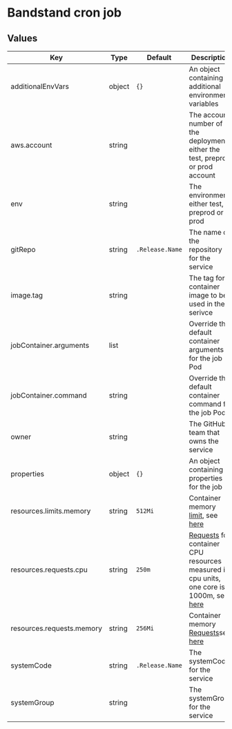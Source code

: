 # Bandstand cron job

## Values

| Key                       | Type   | Default        | Description                                                                                                                                                                                                                                                                                    |
|---------------------------|--------|----------------|------------------------------------------------------------------------------------------------------------------------------------------------------------------------------------------------------------------------------------------------------------------------------------------------|
| additionalEnvVars         | object | `{}`           | An object containing additional environment variables                                                                                                                                                                                                                                          |
| aws.account               | string |                | The account number of the deployment either the test, preprod or prod account                                                                                                                                                                                                                  |
| env                       | string |                | The environment, either test, preprod or prod                                                                                                                                                                                                                                                  |
| gitRepo                   | string | `.Release.Name`| The name of the repository for the service                                                                                                                                                                                                                                                     |
| image.tag                 | string |                | The tag for container image to be used in the serivce                                                                                                                                                                                                                                          |
| jobContainer.arguments    | list   |                | Override the default container arguments for the job Pod                                                                                                                                                                                                                                       |
| jobContainer.command      | string |                | Override the default container command for the job Pod                                                                                                                                                                                                                                         |
| owner                     | string |                | The GitHub team that owns the service                                                                                                                                                                                                                                                          |
| properties                | object | `{}`           | An object containing properties for the job                                                                                                                                                                                                                                                    |
| resources.limits.memory   | string | `512Mi`        | Container memory [limit](https://kubernetes.io/docs/concepts/configuration/manage-resources-containers/#requests-and-limits), see [here](https://kubernetes.io/docs/concepts/configuration/manage-resources-containers/#meaning-of-memory)                                                     |
| resources.requests.cpu    | string |  `250m`        | [Requests](https://kubernetes.io/docs/concepts/configuration/manage-resources-containers/#requests-and-limits) for container CPU resources measured in cpu units, one core is 1000m, see [here](https://kubernetes.io/docs/concepts/configuration/manage-resources-containers/#meaning-of-cpu) |
| resources.requests.memory | string | `256Mi`        | Container memory [Requests](https://kubernetes.io/docs/concepts/configuration/manage-resources-containers/#requests-and-limits)see [here](https://kubernetes.io/docs/concepts/configuration/manage-resources-containers/#meaning-of-memory)                                                    |
| systemCode                | string | `.Release.Name`| The systemCode for the service                                                                                                                                                                                                                                                                 |
| systemGroup               | string |                | The systemGroup for the service                                                                                                                                                                                                                                                                |

